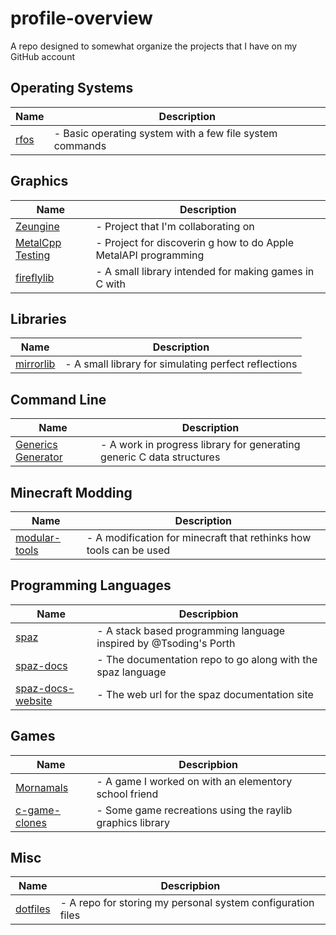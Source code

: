 # profile-overview
A repo designed to somewhat organize the projects that I have on my GitHub account

## Operating Systems
| Name                                                              | Description                                                     |
| ----------------------------------------------------------------- | --------------------------------------------------------------- |
| [rfos](https://github.com/rfmineguy/2024_barebones_os)            | - Basic operating system with a few file system commands        |

## Graphics
| Name                                                              | Description                                                     |
| ----------------------------------------------------------------- | --------------------------------------------------------------- |
| [Zeungine](https://github.com/rfmineguy/Zeungine)                 | - Project that I'm collaborating on                             |
| [MetalCpp Testing](https://github.com/rfmineguy/metalcpp-testing) | - Project for discoverin g how to do Apple MetalAPI programming |
| [fireflylib](https://github.com/rfmineguy/firefly-lib)            | - A small library intended for making games in C with           |


## Libraries
| Name                                                              | Description                                                     |
| ----------------------------------------------------------------- | --------------------------------------------------------------- |
| [mirrorlib](https://github.com/rfmineguy/mirror-lib)              | - A small library for simulating perfect reflections            |


## Command Line
| Name                                                                      | Description                                                           |
| -----------------------------------------------------------------         | ---------------------------------------------------------------       |
| [Generics Generator](https://github.com/rfmineguy/generics-generator)     | - A work in progress library for generating generic C data structures |


## Minecraft Modding
| Name                                                                      | Description                                                           |
| -----------------------------------------------------------------         | ---------------------------------------------------------------       |
| [modular-tools](https://github.com/rfmineguy/modular-tools)               | - A modification for minecraft that rethinks how tools can be used    |


## Programming Languages
| Name                                                              | Descripbion                                                       |
| ----------------------------------------------------------------- | ---------------------------------------------------------------   |
| [spaz](https://github.com/rfmineguy/spaz)                         | - A stack based programming language inspired by @Tsoding's Porth |
| [spaz-docs](https://github.com/rfmineguy/spaz-docs)               | - The documentation repo to go along with the spaz language       |
| [spaz-docs-website](https://rfmineguy.github.io/spaz-docs/)       | - The web url for the spaz documentation site                     |

## Games
| Name                                                              | Descripbion                                                       |
| ----------------------------------------------------------------- | ---------------------------------------------------------------   |
| [Mornamals](https://github.com/rfmineguy/mornamals2)              | - A game I worked on with an elementory school friend             |
| [c-game-clones](https://github.com/rfmineguy/c-game-clones)       | - Some game recreations using the raylib graphics library         |


## Misc
| Name                                                              | Descripbion                                                       |
| ----------------------------------------------------------------- | ---------------------------------------------------------------   |
| [dotfiles](https://github.com/rfmineguy/dotfiles)                 | - A repo for storing my personal system configuration files       |
